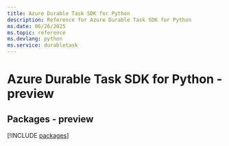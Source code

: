 ```yaml
---
title: Azure Durable Task SDK for Python
description: Reference for Azure Durable Task SDK for Python
ms.date: 06/26/2025
ms.topic: reference
ms.devlang: python
ms.service: durabletask
---
```

# Azure Durable Task SDK for Python - preview
## Packages - preview
[!INCLUDE [packages](durable-task-index.md)]